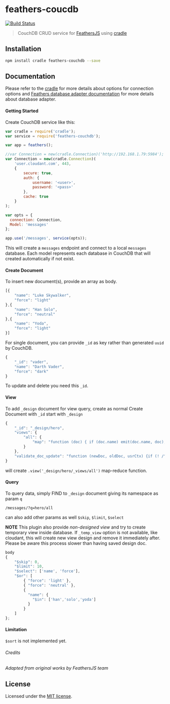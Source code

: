 feathers-coucdb
================

[![Build Status](https://travis-ci.org/lontongcorp/feathers-couchdb.png?branch=master)](https://travis-ci.org/lontongcorp/feathers-couchdb)

> CouchDB CRUD service for [FeathersJS](http://feathersjs.com) using [cradle](https://github.com/flatiron/cradle)


## Installation

```bash
npm install cradle feathers-couchdb --save
```

## Documentation

Please refer to the [cradle](https://github.com/flatiron/cradle) for more details about options for connection options and [Feathers database adapter documentation](http://docs.feathersjs.com/databases/readme.html) for more details about database adapter.

#### Getting Started

Create CouchDB service like this:

```js
var cradle = require('cradle');
var service = require('feathers-couchdb');

var app = feathers();

//var Connection = new(cradle.Connection)('http://192.168.1.79:5984');
var Connection = new(cradle.Connection)(
    'user.cloudant.com', 443,
    {
        secure: true,
        auth: {
            username: '<user>',
            password: '<pass>'
        },
        cache: true
    }
);

var opts = {
  connection: Connection,
  Model: 'messages'
};

app.use('/messages', service(opts));
```

This will create a `messages` endpoint and connect to a local `messages` database. Each model represents each database in CouchDB that will created automatically if not exist.


#### Create Document

To insert new document(s), provide an array as body.
```js
[{
	"name": "Luke Skywalker",
	"force": "light"
},{
	"name": "Han Solo",
	"force": "neutral"
},{
	"name": "Yoda",
	"force": "light"
}]
```

For single document, you can provide `_id` as key rather than generated `uuid` by CouchDB.

```js
{
    "_id": "vader",
	"name": "Darth Vader",
	"force": "dark"
}
```

To update and delete you need this `_id`.


#### View

To add `_design` document for view query, create as normal Create Document with `_id` start with `_design`

```js
{
    "_id": "_design/hero",
    "views": {
        "all": {
            "map": "function (doc) { if (doc.name) emit(doc.name, doc); }"
        }
    },
    "validate_doc_update": "function (newDoc, oldDoc, usrCtx) {if (! /^(light|dark|neutral)$/.test(newDoc.force)) throw({forbidden: {error: 'invalid value', reason: 'force must be dark, light, or neutral'}})}"
}
```

will create `.view('_design/hero/_views/all')` map-reduce function.


#### Query

To query data, simply FIND to `_design` document giving its namespace as param `q`

```
/messages/?q=hero/all
```

can also add other params as well `$skip`, `$limit`, `$select`

**NOTE** This plugin also provide *non-designed view* and try to create temporary view inside database. If `_temp_view` option is not available, like cloudant, this will create new view design and remove it immediately after.
Please be aware this process slower than having saved design doc.

```js
body
{
    "$skip": 0,
    "$limit": 10,
    "$select": ['name', 'force'],
    "$or": [
        { "force": 'light' },
        { "force": 'neutral' },
        {
          "name": {
            "$in": ['han','solo','yoda']
          }
        }
    ]
};
```


#### Limitation

`$sort` is not implemented yet.


###### Credits

*Adapted from original works by FeathersJS team*


## License

Licensed under the [MIT license](LICENSE).
